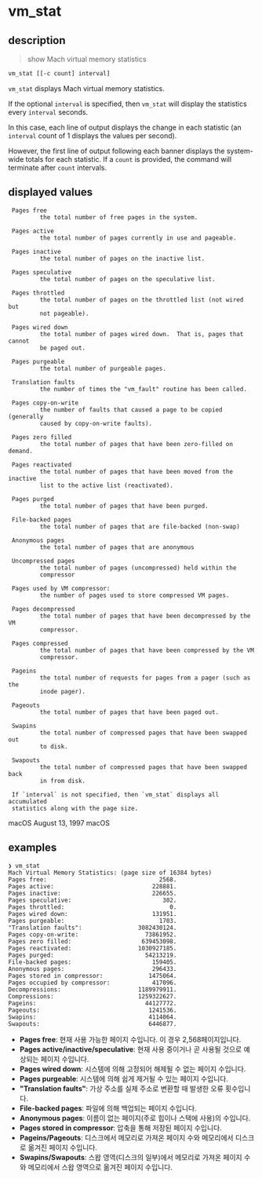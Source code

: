 # vm_stat

## description

> show Mach virtual memory statistics

```bash
vm_stat [[-c count] interval]
```

`vm_stat` displays Mach virtual memory statistics.  

If the optional `interval` is specified, then `vm_stat` will display the statistics every `interval` seconds.  

In this case, each line of output displays the change in each statistic (an `interval` count of 1 displays the values per second).  

However, the first line of output following each banner displays the system-wide totals for each statistic.  If a `count` is provided, the command will terminate after `count` intervals.  

## displayed values

     Pages free
             the total number of free pages in the system.

     Pages active
             the total number of pages currently in use and pageable.

     Pages inactive
             the total number of pages on the inactive list.

     Pages speculative
             the total number of pages on the speculative list.

     Pages throttled
             the total number of pages on the throttled list (not wired but
             not pageable).

     Pages wired down
             the total number of pages wired down.  That is, pages that cannot
             be paged out.

     Pages purgeable
             the total number of purgeable pages.

     Translation faults
             the number of times the "vm_fault" routine has been called.

     Pages copy-on-write
             the number of faults that caused a page to be copied (generally
             caused by copy-on-write faults).

     Pages zero filled
             the total number of pages that have been zero-filled on demand.

     Pages reactivated
             the total number of pages that have been moved from the inactive
             list to the active list (reactivated).

     Pages purged
             the total number of pages that have been purged.

     File-backed pages
             the total number of pages that are file-backed (non-swap)

     Anonymous pages
             the total number of pages that are anonymous

     Uncompressed pages
             the total number of pages (uncompressed) held within the
             compressor

     Pages used by VM compressor:
             the number of pages used to store compressed VM pages.

     Pages decompressed
             the total number of pages that have been decompressed by the VM
             compressor.

     Pages compressed
             the total number of pages that have been compressed by the VM
             compressor.

     Pageins
             the total number of requests for pages from a pager (such as the
             inode pager).

     Pageouts
             the total number of pages that have been paged out.

     Swapins
             the total number of compressed pages that have been swapped out
             to disk.

     Swapouts
             the total number of compressed pages that have been swapped back
             in from disk.

     If `interval` is not specified, then `vm_stat` displays all accumulated
     statistics along with the page size.

macOS                           August 13, 1997                          macOS

## examples

```log
❯ vm_stat
Mach Virtual Memory Statistics: (page size of 16384 bytes)
Pages free:                                2568.
Pages active:                            228881.
Pages inactive:                          226655.
Pages speculative:                          302.
Pages throttled:                              0.
Pages wired down:                        131951.
Pages purgeable:                           1703.
"Translation faults":                3082430124.
Pages copy-on-write:                   73861952.
Pages zero filled:                    639453098.
Pages reactivated:                   1030927185.
Pages purged:                          54213219.
File-backed pages:                       159405.
Anonymous pages:                         296433.
Pages stored in compressor:             1475064.
Pages occupied by compressor:            417096.
Decompressions:                      1189979911.
Compressions:                        1259322627.
Pageins:                               44127772.
Pageouts:                               1241536.
Swapins:                                4114064.
Swapouts:                               6446877.
```

- **Pages free**: 현재 사용 가능한 페이지 수입니다. 이 경우 2,568페이지입니다.
- **Pages active/inactive/speculative**: 현재 사용 중이거나 곧 사용될 것으로 예상되는 페이지 수입니다.
- **Pages wired down**: 시스템에 의해 고정되어 해제될 수 없는 페이지 수입니다.
- **Pages purgeable**: 시스템에 의해 쉽게 제거될 수 있는 페이지 수입니다.
- **"Translation faults"**: 가상 주소를 실제 주소로 변환할 때 발생한 오류 횟수입니다.
- **File-backed pages**: 파일에 의해 백업되는 페이지 수입니다.
- **Anonymous pages**: 이름이 없는 페이지(주로 힙이나 스택에 사용)의 수입니다.
- **Pages stored in compressor**: 압축을 통해 저장된 페이지 수입니다.
- **Pageins/Pageouts**: 디스크에서 메모리로 가져온 페이지 수와 메모리에서 디스크로 옮겨진 페이지 수입니다.
- **Swapins/Swapouts**: 스왑 영역(디스크의 일부)에서 메모리로 가져온 페이지 수와 메모리에서 스왑 영역으로 옮겨진 페이지 수입니다.
